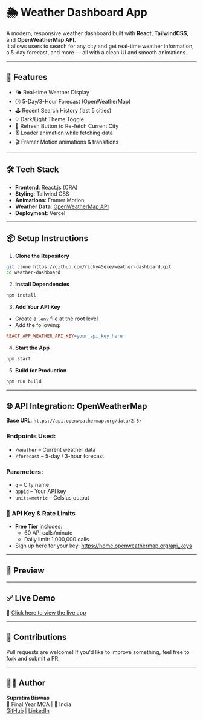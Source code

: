 # 🌦️ Weather Dashboard App

A modern, responsive weather dashboard built with **React**, **TailwindCSS**, and **OpenWeatherMap API**.  
It allows users to search for any city and get real-time weather information, a 5-day forecast, and more — all with a clean UI and smooth animations.

---

## 🚀 Features

- 🌤️ Real-time Weather Display  
- 🕓 5-Day/3-Hour Forecast (OpenWeatherMap)  
- 🕹️ Recent Search History (last 5 cities)  
- 💡 Dark/Light Theme Toggle  
- 🔁 Refresh Button to Re-fetch Current City  
- ⏳ Loader animation while fetching data  
- 🎬 Framer Motion animations & transitions  

---

## 🛠 Tech Stack

- **Frontend**: React.js (CRA)  
- **Styling**: Tailwind CSS  
- **Animations**: Framer Motion  
- **Weather Data**: [OpenWeatherMap API](https://openweathermap.org/api)  
- **Deployment**: Vercel  

---

## 📦 Setup Instructions

1. **Clone the Repository**

```bash
git clone https://github.com/ricky45exe/weather-dashboard.git
cd weather-dashboard
```

2. **Install Dependencies**

```bash
npm install
```

3. **Add Your API Key**

- Create a `.env` file at the root level
- Add the following:

```ini
REACT_APP_WEATHER_API_KEY=your_api_key_here
```

4. **Start the App**

```bash
npm start
```

5. **Build for Production**

```bash
npm run build
```

---

## 🌐 API Integration: OpenWeatherMap

**Base URL**: `https://api.openweathermap.org/data/2.5/`

### Endpoints Used:
- `/weather` – Current weather data  
- `/forecast` – 5-day / 3-hour forecast  

### Parameters:
- `q` – City name  
- `appid` – Your API key  
- `units=metric` – Celsius output  

### 🔐 API Key & Rate Limits

- **Free Tier** includes:
  - 60 API calls/minute
  - Daily limit: 1,000,000 calls
- Sign up here for your key: https://home.openweathermap.org/api_keys

---

## 📸 Preview

<!-- Add preview image link or drag a screenshot here -->

---

## ✅ Live Demo

🔗 [Click here to view the live app](https://weather-dashboard-navy-rho.vercel.app)

---

## 🤝 Contributions

Pull requests are welcome! If you'd like to improve something, feel free to fork and submit a PR.

---

## 🧑‍💻 Author

**Supratim Biswas**  
🚀 Final Year MCA | 📍 India  
[GitHub](https://github.com/ricky45exe) | [LinkedIn](https://linkedin.com/in/supratim-biswas)
